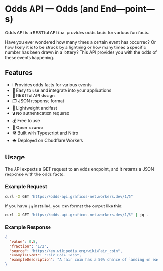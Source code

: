 # Odds API — Odds (and End—point—s)

Odds API is a RESTful API that provides odds facts for various fun facts.

Have you ever wondered how many times a certain event has occurred? Or how likely it is to be struck by a lightning or how many times a specific number has been drawn in a lottery? This API provides you with the odds of these events happening.

## Features

- ℹ️ Provides odds facts for various events
- 🥚 Easy to use and integrate into your applications
- 🚀 RESTful API design
- 🗂️ JSON response format
- 🌟 Lightweight and fast
- 🔒 No authentication required
- 💰 Free to use
- 📖 Open-source
- 🛠️ Built with Typescript and Nitro
- ☁️ Deployed on Cloudflare Workers

## Usage

The API expects a GET request to an odds endpoint, and it returns a JSON response with the odds facts.

### Example Request

```bash
curl -X GET "https://odds-api.graficos-net.workers.dev/1/5"
```

If you have `jq` installed, you can format the output like this:

```bash
curl -X GET "https://odds-api.graficos-net.workers.dev/1/5" | jq .
```

### Example Response

```json
{
  "value": 0.5,
  "fraction": "1/2",
  "source": "https://en.wikipedia.org/wiki/Fair_coin",
  "exampleEvent": "Fair Coin Toss",
  "exampleDescription": "A fair coin has a 50% chance of landing on each side, meaning it's 1/2 likely to land on heads and 1/2 likely to land on tails."
}
```
